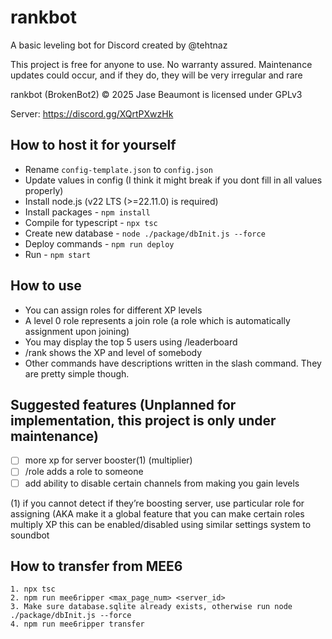 # rankbot

A basic leveling bot for Discord created by @tehtnaz

This project is free for anyone to use. No warranty assured. Maintenance updates could occur, and if they do, they will be very irregular and rare

rankbot (BrokenBot2) © 2025 Jase Beaumont is licensed under GPLv3

Server: https://discord.gg/XQrtPXwzHk

## How to host it for yourself

- Rename `config-template.json` to `config.json`
- Update values in config (I think it might break if you dont fill in all values properly)
- Install node.js (v22 LTS (>=22.11.0) is required)
- Install packages - `npm install`
- Compile for typescript - `npx tsc`
- Create new database - `node ./package/dbInit.js --force`
- Deploy commands - `npm run deploy`
- Run - `npm start`

## How to use

- You can assign roles for different XP levels
- A level 0 role represents a join role (a role which is automatically assignment upon joining)
- You may display the top 5 users using /leaderboard
- /rank shows the XP and level of somebody
- Other commands have descriptions written in the slash command. They are pretty simple though.

## Suggested features (Unplanned for implementation, this project is only under maintenance)

- [ ] more xp for server booster(1) (multiplier)
- [ ] /role adds a role to someone
- [ ] add ability to disable certain channels from making you gain levels

(1) if you cannot detect if they’re boosting server, use particular role for assigning (AKA make it a global feature that you can make certain roles multiply XP
this can be enabled/disabled using similar settings system to soundbot

## How to transfer from MEE6

    1. npx tsc
    2. npm run mee6ripper <max_page_num> <server_id>
    3. Make sure database.sqlite already exists, otherwise run node ./package/dbInit.js --force
    4. npm run mee6ripper transfer
